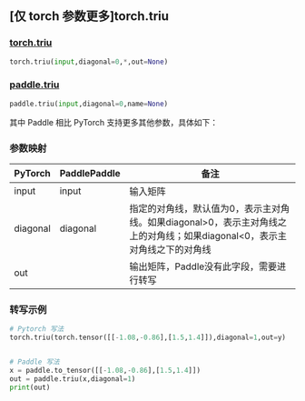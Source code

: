 ## [仅 torch 参数更多]torch.triu

### [torch.triu](https://pytorch.org/docs/stable/generated/torch.triu.html?highlight=triu#torch.triu)

```python
torch.triu(input,diagonal=0,*,out=None)
```

### [paddle.triu](https://www.paddlepaddle.org.cn/documentation/docs/zh/api/paddle/triu_cn.html)

```python
paddle.triu(input,diagonal=0,name=None)
```

其中 Paddle 相比 PyTorch 支持更多其他参数，具体如下：

### 参数映射
|PyTorch|PaddlePaddle|备注|
| ------- | ------- | ------- |
|input|input|输入矩阵|
|diagonal|diagonal|指定的对角线，默认值为0，表示主对角线。如果diagonal>0，表示主对角线之上的对角线；如果diagonal<0，表示主对角线之下的对角线|
|out||输出矩阵，Paddle没有此字段，需要进行转写|

### 转写示例

```python
# Pytorch 写法
torch.triu(torch.tensor([[-1.08,-0.86],[1.5,1.4]]),diagonal=1,out=y)


# Paddle 写法
x = paddle.to_tensor([[-1.08,-0.86],[1.5,1.4]])
out = paddle.triu(x,diagonal=1)
print(out)
```

